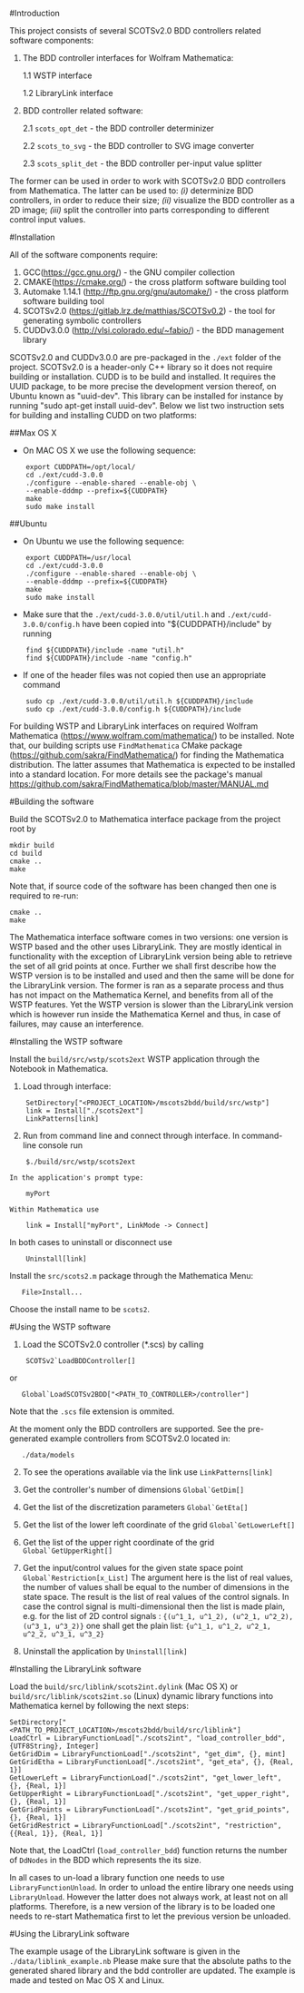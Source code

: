 #Introduction

This project consists of several SCOTSv2.0 BDD controllers related software components:

1. The BDD controller interfaces for Wolfram Mathematica:
	
	1.1 WSTP interface
	
	1.2 LibraryLink interface
	
2. BDD controller related software:
	
	2.1 `scots_opt_det` - the BDD controller determinizer
	
	2.2 `scots_to_svg` - the BDD controller to SVG image converter
	
	2.3 `scots_split_det` - the BDD controller per-input value splitter

The former can be used in order to work with SCOTSv2.0 BDD controllers from Mathematica. The latter can be used to: *(i)* determinize BDD controllers, in order to reduce their size; *(ii)* visualize the BDD controller as a 2D image; *(iii)* split the controller into parts corresponding to different control input values.

#Installation

All of the software components require:

1. GCC(<https://gcc.gnu.org/>) - the GNU compiler collection
2. CMAKE(<https://cmake.org/>) - the cross platform software building tool
3. Automake 1.14.1 (<http://ftp.gnu.org/gnu/automake/>) - the cross platform software building tool
4. SCOTSv2.0 (<https://gitlab.lrz.de/matthias/SCOTSv0.2>) - the tool for generating symbolic controllers
5. CUDDv3.0.0 (<http://vlsi.colorado.edu/~fabio/>) - the BDD management library

SCOTSv2.0 and CUDDv3.0.0 are pre-packaged in the `./ext` folder of the project. SCOTSv2.0 is a header-only C++ library so it does not require building or installation. CUDD is to be build and installed. It requires the UUID package, to be more precise the development version thereof, on Ubuntu known as "uuid-dev". This library can be installed for instance by running "sudo apt-get install uuid-dev". Below we list two instruction sets for building and installing CUDD on two platforms:

##Max OS X

  -  On MAC OS X we use the following sequence:

```
	export CUDDPATH=/opt/local/
	cd ./ext/cudd-3.0.0
	./configure --enable-shared --enable-obj \
	--enable-dddmp --prefix=${CUDDPATH}
	make
	sudo make install
```

##Ubuntu

  -  On Ubuntu we use the following sequence:

```
	export CUDDPATH=/usr/local
	cd ./ext/cudd-3.0.0
	./configure --enable-shared --enable-obj \
	--enable-dddmp --prefix=${CUDDPATH}
	make
	sudo make install
```

  -  Make sure that the `./ext/cudd-3.0.0/util/util.h` and `./ext/cudd-3.0.0/config.h` have been copied into "${CUDDPATH}/include" by running

```
	find ${CUDDPATH}/include -name "util.h"
	find ${CUDDPATH}/include -name "config.h"
```

  -  If one of the header files was not copied then use an appropriate command
	
```
	sudo cp ./ext/cudd-3.0.0/util/util.h ${CUDDPATH}/include
	sudo cp ./ext/cudd-3.0.0/config.h ${CUDDPATH}/include
```

For building WSTP and LibraryLink interfaces on required Wolfram Mathematica (<https://www.wolfram.com/mathematica/>) to be installed. Note that, our building scripts use `FindMathematica` CMake package (<https://github.com/sakra/FindMathematica/>) for finding the Mathematica distribution. The latter assumes that Mathematica is expected to be installed into a standard location. For more details see the package's manual <https://github.com/sakra/FindMathematica/blob/master/MANUAL.md>

#Building the software

Build the SCOTSv2.0 to Mathematica interface package from the project root by

```
mkdir build
cd build
cmake ..
make
```

Note that, if source code of the software has been changed then one is required to re-run:

```
cmake ..
make
```

The Mathematica interface software comes in two versions: one version is WSTP based and the other uses LibraryLink. They are mostly identical in functionality with the exception of LibraryLink version being able to retrieve the set of all grid points at once. Further we shall first describe how the WSTP version is to be installed and used and then the same will be done for the LibraryLink version. The former is ran as a separate process and thus has not impact on the Mathematica Kernel, and benefits from all of the WSTP features. Yet the WSTP version is slower than the LibraryLink version which is however run inside the Mathematica Kernel and thus, in case of failures, may cause an interference.

#Installing the WSTP software

Install the `build/src/wstp/scots2ext` WSTP application through the Notebook in Mathematica.

   1. Load through interface:

```   
  	SetDirectory["<PROJECT_LOCATION>/mscots2bdd/build/src/wstp"]
  	link = Install["./scots2ext"]
  	LinkPatterns[link]
```
      	
   2. Run from command line and connect through interface.
	In command-line console run

```	
	$./build/src/wstp/scots2ext
```

	In the application's prompt type:

```		
	myPort
```
		
	Within Mathematica use
	
```
	link = Install["myPort", LinkMode -> Connect]
```
		
   In both cases to uninstall or disconnect use

```   
	Uninstall[link]
```

Install the `src/scots2.m` package through the Mathematica Menu:

```
   File>Install...
```
    
Choose the install name to be `scots2`.

#Using the WSTP software

1. Load the SCOTSv2.0 controller (*.scs) by calling
```
    SCOTSv2`LoadBDDController[]
```
   or
```
   Global`LoadSCOTSv2BDD["<PATH_TO_CONTROLLER>/controller"]
```
   Note that the `.scs` file extension is ommited.

   At the moment only the BDD controllers are supported. See the pre-generated example controllers from SCOTSv2.0 located in:
```
   ./data/models
```

2. To see the operations available via the link use `LinkPatterns[link]`

3. Get the controller's number of dimensions ``Global`GetDim[]``

4. Get the list of the discretization parameters ``Global`GetEta[]``

5. Get the list of the lower left coordinate of the grid ``Global`GetLowerLeft[]``

6. Get the list of the upper right coordinate of the grid ``Global`GetUpperRight[]``

7. Get the input/control values for the given state space point ``Global`Restriction[x_List]``  The argument here is the list of real values, the number of values shall be equal to the number of dimensions in the state space. The result is the list of real values of the control signals.  In case the control signal is multi-dimensional then the list is made plain, e.g. for the list of 2D control signals :
      ``{(u^1_1, u^1_2), (u^2_1, u^2_2), (u^3_1, u^3_2)}``
   one shall get the plain list:
      ``{u^1_1, u^1_2, u^2_1, u^2_2, u^3_1, u^3_2}``

8. Uninstall the application by
       ``Uninstall[link]``

#Installing the LibraryLink software

Load the `build/src/liblink/scots2int.dylink` (Mac OS X) or `build/src/liblink/scots2int.so` (Linux) dynamic library functions into Mathematica kernel by following the next steps:

```
SetDirectory["<PATH_TO_PROJECT_LOCATION>/mscots2bdd/build/src/liblink"]
LoadCtrl = LibraryFunctionLoad["./scots2int", "load_controller_bdd", {UTF8String}, Integer]
GetGridDim = LibraryFunctionLoad["./scots2int", "get_dim", {}, mint]
GetGridEtha = LibraryFunctionLoad["./scots2int", "get_eta", {}, {Real, 1}]
GetLowerLeft = LibraryFunctionLoad["./scots2int", "get_lower_left", {}, {Real, 1}]
GetUpperRight = LibraryFunctionLoad["./scots2int", "get_upper_right", {}, {Real, 1}]
GetGridPoints = LibraryFunctionLoad["./scots2int", "get_grid_points", {}, {Real, 1}]
GetGridRestrict = LibraryFunctionLoad["./scots2int", "restriction", {{Real, 1}}, {Real, 1}]
```

Note that, the LoadCtrl (`load_controller_bdd`) function returns the number of `DdNodes` in the BDD which represents the its size.

In all cases to un-load a library function one needs to use `LibraryFunctionUnload`. In order to unload the entire library one needs using `LibraryUnload`. However the latter does not always work, at least not on all platforms. Therefore, is a new version of the library is to be loaded one needs to re-start Mathematica first to let the previous version be unloaded.

#Using the LibraryLink software

The example usage of the LibraryLink software is given in the `./data/liblink_example.nb` Please make sure that the absolute paths to the generated shared library and the bdd controller are updated. The example is made and tested on Mac OS X and Linux.

